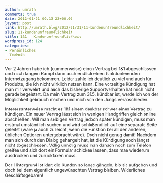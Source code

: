 ```yaml
---
author: umrath
comments: true
date: 2012-01-31 06:15:22+00:00
layout: post
link: http://umrath.blog/2012/01/31/11-kundenunfreundlichkeit/
slug: 11-kundenunfreundlichkeit
title: 1&1 - Kundenunfreundlichkeit
wordpress_id: 124
categories:
- Persönliches
- Technik
---
```


Vor 2 Jahren habe ich (dummerweise) einen Vertrag bei 1&1 abgeschlossen und nach langem Kampf dann auch endlich einen funktionierenden Internetzugang bekommen. Leider zahle ich deutlich zu viel und auch für Produkte, die ich nicht wirklich nutzen kann. Eine vorzeitige Kündigung hat man mir verwehrt und auch das bisherige Supportverhalten hat mich nicht gerade begeistert. Da mein Vertrag zum 31.5. kündbar ist, werde ich von der Möglichkeit gebrauch machen und mich von den Jungs verabschieden.

<!-- more -->Interessanterweise macht es 1&1 einem denkbar schwer einen Vertrag zu kündigen. Ein neuer Vertrag lässt sich in wenigen Handgriffen gleich online abschließen. Will man selbigen Vertrag jedoch später kündigen, muss man erstmal umständlich suchen und wird schlußendlich auf eine separate Seite geleitet (wäre ja auch zu leicht, wenn die Funktion bei all den anderen, üblichen Optionen untergebracht wäre). Doch nicht genug damit! Nachdem man sich durch den Dialog gehangelt hat, ist die Kündigung noch längst nicht abgeschlossen. Völlig unnötig muss man danach noch zum Telefon greifen und sich dort ein Formular schicken lassen, dass man wiederum ausdrucken und zurückfaxen muss.

Der Hintergrund ist klar: die Kunden so lange gängeln, bis sie aufgeben und doch bei dem eigentlich ungewünschten Vertrag bleiben. Widerliches Geschäftsgebaren!
